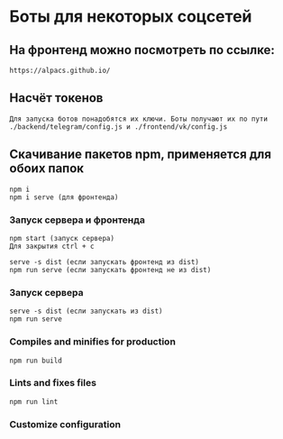 # Боты для некоторых соцсетей


## На фронтенд можно посмотреть по ссылке:
```
https://alpacs.github.io/

```
## Насчёт токенов
```
Для запуска ботов понадобятся их ключи. Боты получают их по пути ./backend/telegram/config.js и ./frontend/vk/config.js
```
## Скачивание пакетов npm, применяется для обоих папок
```
npm i 
npm i serve (для фронтенда)
```

### Запуск сервера и фронтенда
```
npm start (запуск сервера)
Для закрытия ctrl + c

serve -s dist (если запускать фронтенд из dist)
npm run serve (если запускать фронтенд не из dist)
```

### Запуск сервера
```
serve -s dist (если запускать из dist)
npm run serve
```

### Compiles and minifies for production
```
npm run build
```

### Lints and fixes files
```
npm run lint
```

### Customize configuration